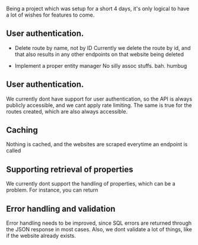 Being a project which was setup for a short 4 days, it's only logical to have 
a lot of wishes for features to come.

## User authentication.
- Delete route by name, not by ID
Currently we delete the route by id, and that also results in any other endpoints on that website being deleted

- Implement a proper entity manager
No silly assoc stuffs. bah. humbug

## User authentication.
We currently dont have support for user authentication, so the API is always publicly accessible, and we cant apply rate limiting.
The same is true for the routes created, which are also always accessible. 

## Caching
Nothing is cached, and the websites are scraped everytime an endpoint is called

## Supporting retrieval of properties
We currently dont support the handling of properties, which can be a problem. For instance, you can return 

## Error handling and validation
Error handling needs to be improved, since SQL errors are returned through the JSON response in most cases. 
Also, we dont validate a lot of things, like if the website already exists.
